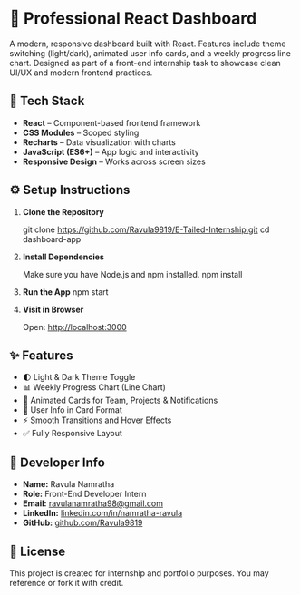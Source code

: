 # 🌟 Professional React Dashboard

A modern, responsive dashboard built with React. Features include theme switching (light/dark), animated user info cards, and a weekly progress line chart. Designed as part of a front-end internship task to showcase clean UI/UX and modern frontend practices.

## 🚀 Tech Stack

- **React** – Component-based frontend framework  
- **CSS Modules** – Scoped styling  
- **Recharts** – Data visualization with charts  
- **JavaScript (ES6+)** – App logic and interactivity  
- **Responsive Design** – Works across screen sizes  

## ⚙️ Setup Instructions

1. **Clone the Repository**

   git clone https://github.com/Ravula9819/E-Tailed-Internship.git
   cd dashboard-app

2. **Install Dependencies**

   Make sure you have Node.js and npm installed.
   npm install


3. **Run the App**
   npm start


4. **Visit in Browser**

    Open: [http://localhost:3000](http://localhost:3000)

## ✨ Features

- 🌓 Light & Dark Theme Toggle  
- 📊 Weekly Progress Chart (Line Chart)  
- 🧩 Animated Cards for Team, Projects & Notifications  
- 🧾 User Info in Card Format  
- ⚡ Smooth Transitions and Hover Effects  
- ✅ Fully Responsive Layout  


## 👤 Developer Info

- **Name:** Ravula Namratha  
- **Role:** Front-End Developer Intern  
- **Email:** ravulanamratha98@gmail.com  
- **LinkedIn:** [linkedin.com/in/namratha-ravula](https://www.linkedin.com/in/namratha-ravula/)
- **GitHub:** [github.com/Ravula9819](https://github.com/Ravula9819/)


## 📜 License

This project is created for internship and portfolio purposes. You may reference or fork it with credit.


